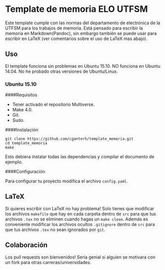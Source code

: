Template de memoria ELO UTFSM
=============================

Este template cumple con las normas del departamento de
electrónica de la UTFSM para los trabajos de memoria. Está
pensado para escribir la memoria en Markdown(Pandoc), sin
embargo también se puede usar para escribir en LaTeX (ver
comentarios sobre el uso de LaTeX mas abajo).

Uso
---

El template funciona sin problemas en Ubuntu 15.10. NO
funciona en Ubuntu 14.04. No he probado otras versiones de
Ubuntu/Linux.

### Ubuntu 15.10

####Requisitos

-   Tener activado el repositorio Multiverse.
-   Make 4.0.
-   Git.
-   Sudo.

####Instalación

    git clone https://github.com/cganterh/template_memoria.git
    cd template_memoria
    make

Esto debiera instalar todas las dependencias y compilar el
documento de ejemplo.

####Configuración

Para configurar tu proyecto modifica el archivo
`config.yaml`.

LaTeX
-----

Si quieres escribir con LaTeX no hay problema! Solo tienes
que modificar los archivos `makefile` que hay en cada
carpeta dentro de `src` para que tus archivos `.tex` no se
eliminen cuando hagas un `make clean`. Además es conveniente
modificar los archivos ocultos `.gitignore` dentro de `src`
para que tus archivos `.tex` no sean ignorados por `git`.

Colaboración
------------

Los pull requests son bienvenidos! Sería genial si alguien
se motivara con un fork para otras carreras/universidades.
